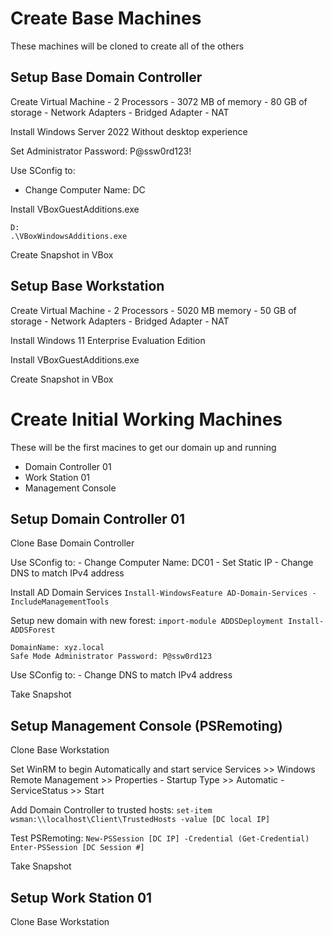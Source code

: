 # Create Base Machines
These machines will be cloned to create all of the others

## Setup Base Domain Controller

Create Virtual Machine
	- 2 Processors
	- 3072 MB of memory
	- 80 GB of storage
	- Network Adapters
		- Bridged Adapter
		- NAT
		
Install Windows Server 2022 Without desktop experience

Set Administrator Password: P@ssw0rd123!

Use SConfig to:
- Change Computer Name: DC

Install VBoxGuestAdditions.exe
```
D:
.\VBoxWindowsAdditions.exe
```

Create Snapshot in VBox

## Setup Base Workstation

Create Virtual Machine
	- 2 Processors
	- 5020 MB memory
	- 50 GB of storage
	- Network Adapters
		- Bridged Adapter
		- NAT
		
Install Windows 11 Enterprise Evaluation Edition

Install VBoxGuestAdditions.exe

Create Snapshot in VBox


# Create Initial Working Machines
These will be the first macines to get our domain up and running
- Domain Controller 01
- Work Station 01
- Management Console

## Setup Domain Controller 01
Clone Base Domain Controller

Use SConfig to:
	- Change Computer Name: DC01
	- Set Static IP
	- Change DNS to match IPv4 address

Install AD Domain Services
	```
	Install-WindowsFeature AD-Domain-Services -IncludeManagementTools
	```
	
Setup new domain with new forest:
	```
	import-module ADDSDeployment
	Install-ADDSForest
	```
	
	DomainName: xyz.local
	Safe Mode Administrator Password: P@ssw0rd123

Use SConfig to:
	- Change DNS to match IPv4 address

Take Snapshot

## Setup Management Console (PSRemoting)
Clone Base Workstation

Set WinRM to begin Automatically and start service
	Services >> Windows Remote Management >> Properties
		- Startup Type >> Automatic
		- ServiceStatus >> Start

Add Domain Controller to trusted hosts:
	```
	set-item wsman:\\localhost\Client\TrustedHosts -value [DC local IP]
	```

Test PSRemoting:
	```
	New-PSSession [DC IP] -Credential (Get-Credential)
	Enter-PSSession [DC Session #]
	```
	
Take Snapshot

## Setup Work Station 01
Clone Base Workstation